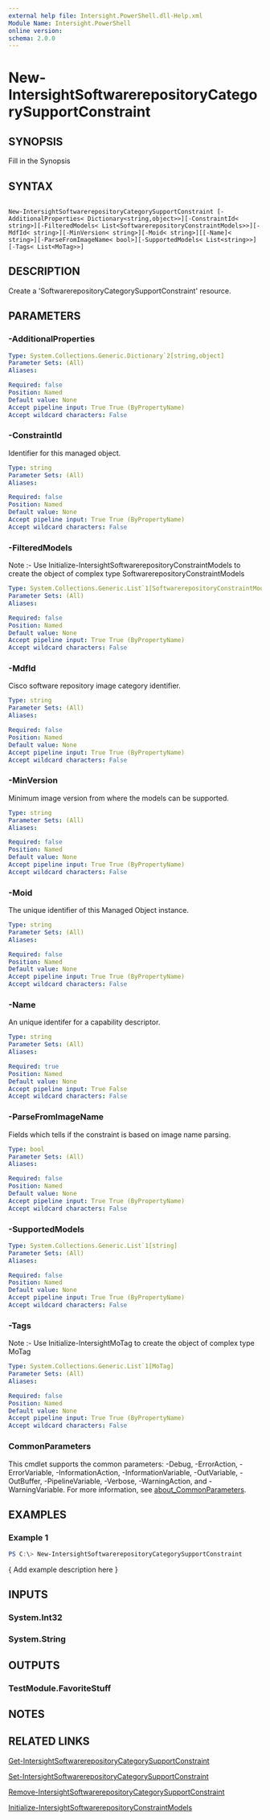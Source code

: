 ```yaml
---
external help file: Intersight.PowerShell.dll-Help.xml
Module Name: Intersight.PowerShell
online version:
schema: 2.0.0
---
```


# New-IntersightSoftwarerepositoryCategorySupportConstraint

## SYNOPSIS
Fill in the Synopsis

## SYNTAX

```

New-IntersightSoftwarerepositoryCategorySupportConstraint [-AdditionalProperties< Dictionary<string,object>>][-ConstraintId< string>][-FilteredModels< List<SoftwarerepositoryConstraintModels>>][-MdfId< string>][-MinVersion< string>][-Moid< string>][[-Name]< string>][-ParseFromImageName< bool>][-SupportedModels< List<string>>][-Tags< List<MoTag>>]

```

## DESCRIPTION
Create a &apos;SoftwarerepositoryCategorySupportConstraint&apos; resource.

## PARAMETERS

### -AdditionalProperties


```yaml
Type: System.Collections.Generic.Dictionary`2[string,object]
Parameter Sets: (All)
Aliases:

Required: false
Position: Named
Default value: None
Accept pipeline input: True True (ByPropertyName)
Accept wildcard characters: False
```

### -ConstraintId
Identifier for this managed object.

```yaml
Type: string
Parameter Sets: (All)
Aliases:

Required: false
Position: Named
Default value: None
Accept pipeline input: True True (ByPropertyName)
Accept wildcard characters: False
```

### -FilteredModels


Note :- Use Initialize-IntersightSoftwarerepositoryConstraintModels to create the object of complex type SoftwarerepositoryConstraintModels

```yaml
Type: System.Collections.Generic.List`1[SoftwarerepositoryConstraintModels]
Parameter Sets: (All)
Aliases:

Required: false
Position: Named
Default value: None
Accept pipeline input: True True (ByPropertyName)
Accept wildcard characters: False
```

### -MdfId
Cisco software repository image category identifier.

```yaml
Type: string
Parameter Sets: (All)
Aliases:

Required: false
Position: Named
Default value: None
Accept pipeline input: True True (ByPropertyName)
Accept wildcard characters: False
```

### -MinVersion
Minimum image version from where the models can be supported.

```yaml
Type: string
Parameter Sets: (All)
Aliases:

Required: false
Position: Named
Default value: None
Accept pipeline input: True True (ByPropertyName)
Accept wildcard characters: False
```

### -Moid
The unique identifier of this Managed Object instance.

```yaml
Type: string
Parameter Sets: (All)
Aliases:

Required: false
Position: Named
Default value: None
Accept pipeline input: True True (ByPropertyName)
Accept wildcard characters: False
```

### -Name
An unique identifer for a capability descriptor.

```yaml
Type: string
Parameter Sets: (All)
Aliases:

Required: true
Position: Named
Default value: None
Accept pipeline input: True False
Accept wildcard characters: False
```

### -ParseFromImageName
Fields which tells if the constraint is based on image name parsing.

```yaml
Type: bool
Parameter Sets: (All)
Aliases:

Required: false
Position: Named
Default value: None
Accept pipeline input: True True (ByPropertyName)
Accept wildcard characters: False
```

### -SupportedModels


```yaml
Type: System.Collections.Generic.List`1[string]
Parameter Sets: (All)
Aliases:

Required: false
Position: Named
Default value: None
Accept pipeline input: True True (ByPropertyName)
Accept wildcard characters: False
```

### -Tags


Note :- Use Initialize-IntersightMoTag to create the object of complex type MoTag

```yaml
Type: System.Collections.Generic.List`1[MoTag]
Parameter Sets: (All)
Aliases:

Required: false
Position: Named
Default value: None
Accept pipeline input: True True (ByPropertyName)
Accept wildcard characters: False
```


### CommonParameters
This cmdlet supports the common parameters: -Debug, -ErrorAction, -ErrorVariable, -InformationAction, -InformationVariable, -OutVariable, -OutBuffer, -PipelineVariable, -Verbose, -WarningAction, and -WarningVariable. For more information, see [about_CommonParameters](http://go.microsoft.com/fwlink/?LinkID=113216).

## EXAMPLES

### Example 1
```powershell
PS C:\> New-IntersightSoftwarerepositoryCategorySupportConstraint
```

{ Add example description here }

## INPUTS

### System.Int32

### System.String

## OUTPUTS

### TestModule.FavoriteStuff

## NOTES

## RELATED LINKS

[Get-IntersightSoftwarerepositoryCategorySupportConstraint](./Get-IntersightSoftwarerepositoryCategorySupportConstraint.md)

[Set-IntersightSoftwarerepositoryCategorySupportConstraint](./Set-IntersightSoftwarerepositoryCategorySupportConstraint.md)

[Remove-IntersightSoftwarerepositoryCategorySupportConstraint](./Remove-IntersightSoftwarerepositoryCategorySupportConstraint.md)

[Initialize-IntersightSoftwarerepositoryConstraintModels](./Initialize-IntersightSoftwarerepositoryConstraintModels.md)
